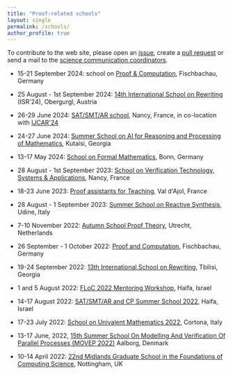 ```yaml
---
title: "Proof-related schools"
layout: single
permalink: /schools/
author_profile: true
---
```


To contribute to the web site, please open an [issue](https://github.com/EuroProofNet/europroofnet.github.io/issues), create a [pull request](https://github.com/EuroProofNet/europroofnet.github.io) or send a mail to the [science communication coordinators](../contact).

- 15-21 September 2024: school on [Proof & Computation](http://www.mathematik.uni-muenchen.de/~schwicht/pc24.php), Fischbachau, Germany

- 25 August - 1st September 2024: [14th International School on Rewriting](http://cl-informatik.uibk.ac.at/isr24/) (ISR'24), Obergurgl, Austria

- 26-29 June 2024: [SAT/SMT/AR school](https://sat-smt-ar-school.gitlab.io/www/2024/), Nancy, France, in co-location with [IJCAR'24](https://merz.gitlabpages.inria.fr/2024-ijcar/)

- 24-27 June 2024: [Summer School on AI for Reasoning and Processing of Mathematics](/Kutaisi24), Kutaisi, Georgia

- 13-17 May 2024: [School on Formal Mathematics](https://www.him.uni-bonn.de/programs/future-programs/future-trimester-programs/prospects-of-formal-mathematics/school-on-formal-mathematics/), Bonn, Germany

- 28 August - 1st September 2023: [School on Verification Technology, Systems & Applications](https://resources.mpi-inf.mpg.de/departments/rg1/conferences/vtsa23/), Nancy, France

- 18-23 June 2023: [Proof assistants for Teaching](https://pat2023.icube.unistra.fr/), Val d'Ajol, France

- 28 August - 1 September 2023: [Summer School on Reactive Synthesis](http://tcs.uniud.it/summer-school/), Udine, Italy

- 7-10 November 2022: [Autumn School Proof Theory](https://uswpt.sites.uu.nl/), Utrecht, Netherlands

- 26 September - 1 October 2022: [Proof and Computation](http://www.mathematik.uni-muenchen.de/~schwicht/pc22.php), Fischbachau, Germany

- 19-24 September 2022: [13th International School on Rewriting](https://viam.science.tsu.ge/clas2022/isr/), Tbilisi, Georgia

- 1 and 5 August 2022: [FLoC 2022 Mentoring Workshop](https://www.floc2022.org/flocmentoringworkshop), Haifa, Israel

- 14-17 August 2022: [SAT/SMT/AR and CP Summer School 2022](https://sat-smt-ar-school.gitlab.io/www/2022/), Haifa, Israel

- 17-23 July 2022: [School on Univalent Mathematics 2022](https://unimath.github.io/cortona2022/), Cortona, Italy

- 13-17 June, 2022, [15th Summer School On Modelling And Verification Of Parallel Processes (MOVEP 2022)](https://movep2022.cs.aau.dk/) Aalborg, Denmark

- 10-14 April 2022: [22nd Midlands Graduate School in the Foundations of Computing Science](https://www.cs.nott.ac.uk/~psznk/events/mgs22.html), Nottingham, UK
